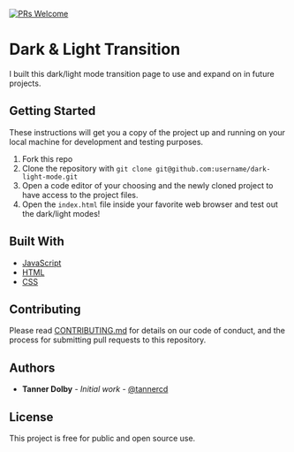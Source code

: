 [![PRs Welcome](https://img.shields.io/badge/PRs-welcome-brightgreen.svg?style=flat-square)](http://makeapullrequest.com)

# Dark & Light Transition

I built this dark/light mode transition page to use and expand on in future projects.

## Getting Started

These instructions will get you a copy of the project up and running on your local machine for development and testing purposes.

1. Fork this repo
2. Clone the repository with `git clone git@github.com:username/dark-light-mode.git`
3. Open a code editor of your choosing and the newly cloned project to have access to the project files.
3. Open the `index.html` file inside your favorite web browser and test out the dark/light modes!

## Built With

* [JavaScript](https://developer.mozilla.org/en-US/docs/Web/JavaScript)
* [HTML](https://developer.mozilla.org/en-US/docs/Web/HTML)
* [CSS](https://developer.mozilla.org/en-US/docs/Web/CSS)

## Contributing

Please read [CONTRIBUTING.md](https://github.com/tannercd/dark-light-mode/CONTRIBUTING.md) for details on our code of conduct, and the process for submitting pull requests to this repository.

## Authors

* **Tanner Dolby** - *Initial work* - [@tannercd](https://github.com/tannercd)

## License

This project is free for public and open source use. 
